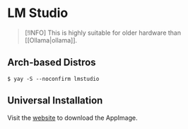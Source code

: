 # LM Studio

> [!INFO]
> This is highly suitable for older hardware than [[Ollama|ollama]].
## Arch-based Distros

```
$ yay -S --noconfirm lmstudio
```

## Universal Installation

Visit the [website](https://lmstudio.ai/) to download the AppImage.